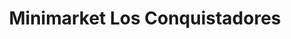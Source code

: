 ---
title: "Minimarket Los Conquistadores"
url: /valdivia/minimarket-los-conquistadores/
shop: Lebensmittel
---